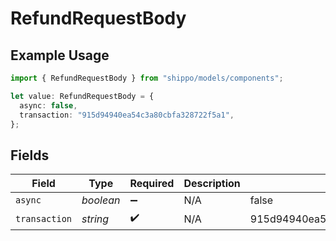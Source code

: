 # RefundRequestBody

## Example Usage

```typescript
import { RefundRequestBody } from "shippo/models/components";

let value: RefundRequestBody = {
  async: false,
  transaction: "915d94940ea54c3a80cbfa328722f5a1",
};
```

## Fields

| Field                            | Type                             | Required                         | Description                      | Example                          |
| -------------------------------- | -------------------------------- | -------------------------------- | -------------------------------- | -------------------------------- |
| `async`                          | *boolean*                        | :heavy_minus_sign:               | N/A                              | false                            |
| `transaction`                    | *string*                         | :heavy_check_mark:               | N/A                              | 915d94940ea54c3a80cbfa328722f5a1 |